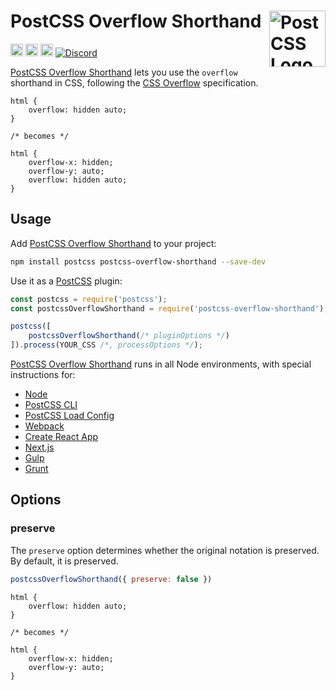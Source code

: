# PostCSS Overflow Shorthand [<img src="https://postcss.github.io/postcss/logo.svg" alt="PostCSS Logo" width="90" height="90" align="right">][PostCSS]

[<img alt="npm version" src="https://img.shields.io/npm/v/postcss-overflow-shorthand.svg" height="20">][npm-url] [<img alt="CSS Standard Status" src="https://cssdb.org/images/badges/overflow-property.svg" height="20">][css-url] [<img alt="Build Status" src="https://github.com/csstools/postcss-plugins/workflows/test/badge.svg" height="20">][cli-url] [<img alt="Discord" src="https://shields.io/badge/Discord-5865F2?logo=discord&logoColor=white">][discord]

[PostCSS Overflow Shorthand] lets you use the `overflow` shorthand in CSS,
following the [CSS Overflow] specification.

```pcss
html {
	overflow: hidden auto;
}

/* becomes */

html {
	overflow-x: hidden;
	overflow-y: auto;
	overflow: hidden auto;
}
```

## Usage

Add [PostCSS Overflow Shorthand] to your project:

```bash
npm install postcss postcss-overflow-shorthand --save-dev
```

Use it as a [PostCSS] plugin:

```js
const postcss = require('postcss');
const postcssOverflowShorthand = require('postcss-overflow-shorthand');

postcss([
	postcssOverflowShorthand(/* pluginOptions */)
]).process(YOUR_CSS /*, processOptions */);
```

[PostCSS Overflow Shorthand] runs in all Node environments, with special
instructions for:

- [Node](INSTALL.md#node)
- [PostCSS CLI](INSTALL.md#postcss-cli)
- [PostCSS Load Config](INSTALL.md#postcss-load-config)
- [Webpack](INSTALL.md#webpack)
- [Create React App](INSTALL.md#create-react-app)
- [Next.js](INSTALL.md#nextjs)
- [Gulp](INSTALL.md#gulp)
- [Grunt](INSTALL.md#grunt)

## Options

### preserve

The `preserve` option determines whether the original notation
is preserved. By default, it is preserved.

```js
postcssOverflowShorthand({ preserve: false })
```

```pcss
html {
	overflow: hidden auto;
}

/* becomes */

html {
	overflow-x: hidden;
	overflow-y: auto;
}
```

[cli-url]: https://github.com/csstools/postcss-plugins/actions/workflows/test.yml?query=workflow/test
[css-url]: https://cssdb.org/#overflow-property
[discord]: https://discord.gg/bUadyRwkJS
[npm-url]: https://www.npmjs.com/package/postcss-overflow-shorthand

[PostCSS]: https://github.com/postcss/postcss
[PostCSS Overflow Shorthand]: https://github.com/csstools/postcss-plugins/tree/main/plugins/postcss-overflow-shorthand
[CSS Overflow]: https://drafts.csswg.org/css-overflow/#propdef-overflow
